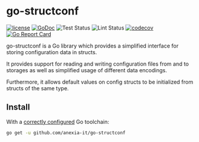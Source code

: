 # go-structconf

[![license](https://img.shields.io/github/license/mashape/apistatus.svg?maxAge=2592000)](https://github.com/anexia-it/go-structconf/blob/master/LICENSE)
[![GoDoc](https://godoc.org/github.com/anexia-it/go-structconf?status.svg)](https://godoc.org/github.com/anexia-it/go-structconf)
![Test Status](https://github.com/anexia-it/go-structconf/actions/workflows/unit.yml/badge.svg)
![Lint Status](https://github.com/anexia-it/go-structconf/actions/workflows/code.yml/badge.svg)
[![codecov](https://codecov.io/gh/anexia-it/go-structconf/branch/master/graph/badge.svg)](https://codecov.io/gh/anexia-it/go-structconf)
[![Go Report Card](https://goreportcard.com/badge/github.com/anexia-it/go-structconf)](https://goreportcard.com/report/github.com/anexia-it/go-structconf)

go-structconf is a Go library which provides a simplified interface for
storing configuration data in structs.

It provides support for reading and writing configuration files from and to
storages as well as simplified usage of different data encodings.

Furthermore, it allows default values on config structs to be initialized
from structs of the same type.

## Install

With a [correctly configured](https://golang.org/doc/install#testing) Go toolchain:

```sh
go get -u github.com/anexia-it/go-structconf
```

